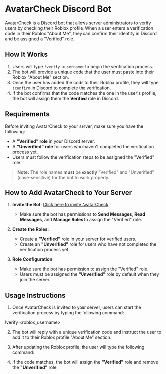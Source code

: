 # AvatarCheck Discord Bot

AvatarCheck is a Discord bot that allows server administrators to verify users by checking their Roblox profile. When a user enters a verification code in their Roblox "About Me", they can confirm their identity in Discord and be assigned a "Verified" role.

## How It Works

1. Users will type `!verify <username>` to begin the verification process.
2. The bot will provide a unique code that the user must paste into their Roblox "About Me" section.
3. Once the user has added the code to their Roblox profile, they will type `!confirm` in Discord to complete the verification.
4. If the bot confirms that the code matches the one in the user's profile, the bot will assign them the **Verified** role in Discord.

## Requirements

Before inviting AvatarCheck to your server, make sure you have the following:

- A **"Verified" role** in your Discord server.
- A **"Unverified" role** for users who haven't completed the verification process yet.
- Users must follow the verification steps to be assigned the "Verified" role.
  
> **Note:** The role names **must** be **exactly** "Verified" and "Unverified" (case-sensitive) for the bot to work properly.

## How to Add AvatarCheck to Your Server

1. **Invite the Bot**: [Click here to invite AvatarCheck](https://discord.com/oauth2/authorize?client_id=1363198207391432788&permissions=268503040&integration_type=0&scope=bot).
   - Make sure the bot has permissions to **Send Messages**, **Read Messages**, and **Manage Roles** to assign the "Verified" role.

2. **Create the Roles**:
   - Create a **"Verified"** role in your server for verified users.
   - Create an **"Unverified"** role for users who have not completed the verification process yet.
   
3. **Role Configuration**:
   - Make sure the bot has permission to assign the "Verified" role.
   - Users must be assigned the **"Unverified"** role by default when they join the server.

## Usage Instructions

1. Once AvatarCheck is invited to your server, users can start the verification process by typing the following command:

!verify <roblox_username>

2. The bot will reply with a unique verification code and instruct the user to add it to their Roblox profile "About Me" section.

3. After updating the Roblox profile, the user will type the following command:


4. If the code matches, the bot will assign the **"Verified"** role and remove the **"Unverified"** role.

